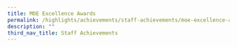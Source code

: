 ```yaml
---
title: MOE Excellence Awards
permalink: /highlights/achievements/staff-achievements/moe-excellence-awards/
description: ""
third_nav_title: Staff Achievements
---
```

